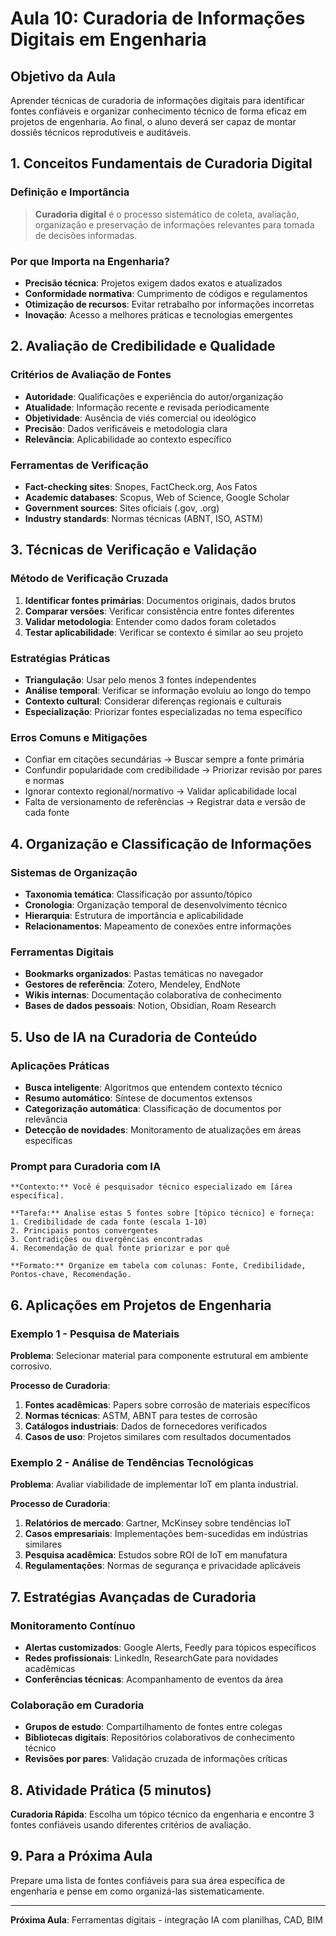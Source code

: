 # Aula 10: Curadoria de Informações Digitais em Engenharia

## Objetivo da Aula
Aprender técnicas de curadoria de informações digitais para identificar fontes confiáveis e organizar conhecimento técnico de forma eficaz em projetos de engenharia. Ao final, o aluno deverá ser capaz de montar dossiês técnicos reprodutíveis e auditáveis.

## 1. Conceitos Fundamentais de Curadoria Digital

### Definição e Importância
> **Curadoria digital** é o processo sistemático de coleta, avaliação, organização e preservação de informações relevantes para tomada de decisões informadas.

### Por que Importa na Engenharia?
- **Precisão técnica**: Projetos exigem dados exatos e atualizados
- **Conformidade normativa**: Cumprimento de códigos e regulamentos
- **Otimização de recursos**: Evitar retrabalho por informações incorretas
- **Inovação**: Acesso a melhores práticas e tecnologias emergentes

## 2. Avaliação de Credibilidade e Qualidade

### Critérios de Avaliação de Fontes
- **Autoridade**: Qualificações e experiência do autor/organização
- **Atualidade**: Informação recente e revisada periodicamente
- **Objetividade**: Ausência de viés comercial ou ideológico
- **Precisão**: Dados verificáveis e metodologia clara
- **Relevância**: Aplicabilidade ao contexto específico

### Ferramentas de Verificação
- **Fact-checking sites**: Snopes, FactCheck.org, Aos Fatos
- **Academic databases**: Scopus, Web of Science, Google Scholar
- **Government sources**: Sites oficiais (.gov, .org)
- **Industry standards**: Normas técnicas (ABNT, ISO, ASTM)

## 3. Técnicas de Verificação e Validação

### Método de Verificação Cruzada
1. **Identificar fontes primárias**: Documentos originais, dados brutos
2. **Comparar versões**: Verificar consistência entre fontes diferentes
3. **Validar metodologia**: Entender como dados foram coletados
4. **Testar aplicabilidade**: Verificar se contexto é similar ao seu projeto

### Estratégias Práticas
- **Triangulação**: Usar pelo menos 3 fontes independentes
- **Análise temporal**: Verificar se informação evoluiu ao longo do tempo
- **Contexto cultural**: Considerar diferenças regionais e culturais
- **Especialização**: Priorizar fontes especializadas no tema específico

### Erros Comuns e Mitigações
- Confiar em citações secundárias → Buscar sempre a fonte primária
- Confundir popularidade com credibilidade → Priorizar revisão por pares e normas
- Ignorar contexto regional/normativo → Validar aplicabilidade local
- Falta de versionamento de referências → Registrar data e versão de cada fonte

## 4. Organização e Classificação de Informações

### Sistemas de Organização
- **Taxonomia temática**: Classificação por assunto/tópico
- **Cronologia**: Organização temporal de desenvolvimento técnico
- **Hierarquia**: Estrutura de importância e aplicabilidade
- **Relacionamentos**: Mapeamento de conexões entre informações

### Ferramentas Digitais
- **Bookmarks organizados**: Pastas temáticas no navegador
- **Gestores de referência**: Zotero, Mendeley, EndNote
- **Wikis internas**: Documentação colaborativa de conhecimento
- **Bases de dados pessoais**: Notion, Obsidian, Roam Research

## 5. Uso de IA na Curadoria de Conteúdo

### Aplicações Práticas
- **Busca inteligente**: Algoritmos que entendem contexto técnico
- **Resumo automático**: Síntese de documentos extensos
- **Categorização automática**: Classificação de documentos por relevância
- **Detecção de novidades**: Monitoramento de atualizações em áreas específicas

### Prompt para Curadoria com IA
```
**Contexto:** Você é pesquisador técnico especializado em [área específica].

**Tarefa:** Analise estas 5 fontes sobre [tópico técnico] e forneça:
1. Credibilidade de cada fonte (escala 1-10)
2. Principais pontos convergentes
3. Contradições ou divergências encontradas
4. Recomendação de qual fonte priorizar e por quê

**Formato:** Organize em tabela com colunas: Fonte, Credibilidade, Pontos-chave, Recomendação.
```

## 6. Aplicações em Projetos de Engenharia

### Exemplo 1 - Pesquisa de Materiais
**Problema**: Selecionar material para componente estrutural em ambiente corrosivo.

**Processo de Curadoria**:
1. **Fontes acadêmicas**: Papers sobre corrosão de materiais específicos
2. **Normas técnicas**: ASTM, ABNT para testes de corrosão
3. **Catálogos industriais**: Dados de fornecedores verificados
4. **Casos de uso**: Projetos similares com resultados documentados

### Exemplo 2 - Análise de Tendências Tecnológicas
**Problema**: Avaliar viabilidade de implementar IoT em planta industrial.

**Processo de Curadoria**:
1. **Relatórios de mercado**: Gartner, McKinsey sobre tendências IoT
2. **Casos empresariais**: Implementações bem-sucedidas em indústrias similares
3. **Pesquisa acadêmica**: Estudos sobre ROI de IoT em manufatura
4. **Regulamentações**: Normas de segurança e privacidade aplicáveis

## 7. Estratégias Avançadas de Curadoria

### Monitoramento Contínuo
- **Alertas customizados**: Google Alerts, Feedly para tópicos específicos
- **Redes profissionais**: LinkedIn, ResearchGate para novidades acadêmicas
- **Conferências técnicas**: Acompanhamento de eventos da área

### Colaboração em Curadoria
- **Grupos de estudo**: Compartilhamento de fontes entre colegas
- **Bibliotecas digitais**: Repositórios colaborativos de conhecimento técnico
- **Revisões por pares**: Validação cruzada de informações críticas

## 8. Atividade Prática (5 minutos)
**Curadoria Rápida**: Escolha um tópico técnico da engenharia e encontre 3 fontes confiáveis usando diferentes critérios de avaliação.

## 9. Para a Próxima Aula
Prepare uma lista de fontes confiáveis para sua área específica de engenharia e pense em como organizá-las sistematicamente.

---
**Próxima Aula**: Ferramentas digitais - integração IA com planilhas, CAD, BIM
